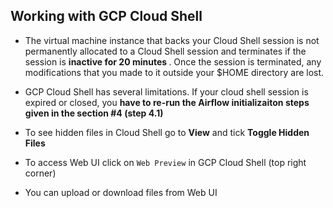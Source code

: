 ## Working with GCP Cloud Shell

- The virtual machine instance that backs your Cloud Shell session is not permanently allocated to a Cloud Shell session and terminates if the session is <strong> inactive for 20 minutes </strong>. Once the session is terminated, any modifications that you made to it outside your $HOME directory are lost.

- GCP Cloud Shell has several limitations. If your cloud shell session is expired or closed, you <strong> have to re-run the Airflow initializaiton steps given in the section #4 (step 4.1)</strong>

- To see hidden files in Cloud Shell go to <strong>View</strong> and tick <strong>Toggle Hidden Files</strong>

- To access Web UI click on `Web Preview` in GCP Cloud Shell (top right corner)

- You can upload or download files from Web UI
